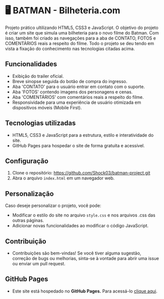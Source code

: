 # 🖥️ BATMAN - Bilheteria.com
Projeto prático ultilizando HTML5, CSS3 e JavaScript. O objetivo do projeto é criar um site que simula uma bilheteria para o novo filme do Batman. Com isso, também foi criado as navegações para a aba de CONTATO, FOTOS e COMENTÁRIOS reais a respeito do filme.
Todo o projeto se deu tendo em vista a fixação do conhecimento nas tecnologias citadas acima.

## Funcionalidades

- Exibição do trailer oficial.
- Breve sinopse seguida do botão de compra do ingresso.
- Aba 'CONTATO' para o usuário entrar em contato com o suporte.
- Aba 'FOTOS' contendo imagens dos personagens e cenas.
- Aba 'COMENTÁRIOS' com comentários reais a respeito do filme.
- Responsividade para uma experiência de usuário otimizada em dispositivos móveis (Mobile First).

## Tecnologias utilizadas

- HTML5, CSS3 e JavaScript para a estrutura, estilo e interatividade do site.
- GitHub Pages para hospedar o site de forma gratuita e acessível.

## Configuração

1. Clone o repositório: https://github.com/Shock03/batman-project.git
2. Abra o arquivo `index.html` em um navegador web.

## Personalização

Caso deseje personalizar o projeto, você pode:

- Modificar o estilo do site no arquivo `style.css` e nos arquivos .css das outras páginas.
- Adicionar novas funcionalidades ao modificar o código JavaScript.

## Contribuição

- Contribuições são bem-vindas! Se você tiver alguma sugestão, correção de bugs ou melhorias, sinta-se à vontade para abrir uma issue ou enviar um pull request.

## GitHub Pages
- Este site está hospedado no **GitHub Pages.** Para acessá-lo [clique aqui](https://shock03.github.io/batman-project/).
